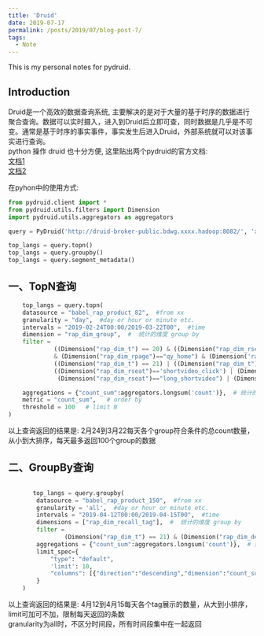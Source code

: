 ```yaml
---
title: 'Druid'
date: 2019-07-17
permalink: /posts/2019/07/blog-post-7/
tags:
  - Note
---
```


This is my personal notes for pydruid.


Introduction
------
Druid是一个高效的数据查询系统, 主要解决的是对于大量的基于时序的数据进行聚合查询。数据可以实时摄入，进入到Druid后立即可查，同时数据是几乎是不可变。通常是基于时序的事实事件，事实发生后进入Druid，外部系统就可以对该事实进行查询。  
python 操作 druid 也十分方便, 这里贴出两个pydruid的官方文档:  
[文档1](https://druid.apache.org/blog/2014/04/15/intro-to-pydruid.html)  
[文档2](https://pythonhosted.org/pydruid/) 

在pyhon中的使用方式:  
```python
from pydruid.client import *
from pydruid.utils.filters import Dimension
import pydruid.utils.aggregators as aggregators

query = PyDruid('http://druid-broker-public.bdwg.xxxx.hadoop:8082/', 'xxxxx')

top_langs = query.topn()
top_langs = query.groupby()
top_langs = query.segment_metadata()

```

一、TopN查询
------

```python
    top_langs = query.topn(
    datasource = "babel_rap_product_82",  #from xx
    granularity = "day",  #day or hour or minute etc.
    intervals = "2019-02-24T00:00/2019-03-22T00",  #time
    dimension = "rap_dim_group",  #  统计的维度 group by
    filter =
             ((Dimension("rap_dim_t") == 20) & ((Dimension("rap_dim_rseat")=="longvideo_click") | (Dimension("rap_dim_rseat")=="longvideo_click_blank") | (Dimension("rap_dim_rseat")=="long_shortvideo") | (Dimension("rap_dim_rseat")=="poster_shortvideo")))
             & (Dimension("rap_dim_rpage")=="qy_home") & (Dimension('rap_dim_block')=="qy_return_video") &
             ((Dimension("rap_dim_t") == 21) | ((Dimension("rap_dim_t") == 20) &
             ((Dimension("rap_dim_rseat")=='shortvideo_click') | (Dimension("rap_dim_rseat")=="replay_shortvideo") | (Dimension("rap_dim_rseat")=="poster_shortvideo") |
              (Dimension("rap_dim_rseat")=="long_shortvideo") | (Dimension("rap_dim_rseat")=="longvideo_click_blank") | (Dimension("rap_dim_rseat")=="longvideo_click")))),

    aggregations = {"count_sum":aggregators.longsum('count')},  # 统计的指标
    metric = "count_sum",   # order by
    threshold = 100   # limit N
)
```  
以上查询返回的结果是: 2月24到3月22每天各个group符合条件的总count数量，从小到大排序，每天最多返回100个group的数据  


二、GroupBy查询
------

```python

       top_langs = query.groupby(
        datasource = "babel_rap_product_150",  #from xx
        granularity = 'all',  #day or hour or minute etc.
        intervals = "2019-04-12T00:00/2019-04-15T00",  #time
        dimensions = ["rap_dim_recall_tag"],  #  统计的维度 group by
        filter =
                (Dimension("rap_dim_t") == 21) & (Dimension("rap_dim_deviceId") == deviceId),
        aggregations = {"count_sum":aggregators.longsum('count')},  # 统计的指标
        limit_spec={
            "type": "default",
            'limit': 10,
            "columns": [{"direction":"descending","dimension":"count_sum"}]
        }
    )

```  
以上查询返回的结果是: 4月12到4月15每天各个tag展示的数量，从大到小排序，limit可加可不加，限制每天返回的条数  
granularity为all时，不区分时间段，所有时间段集中在一起返回